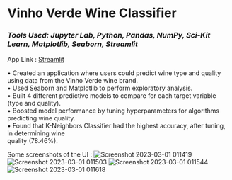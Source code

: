 # Vinho Verde Wine Classifier
### *Tools Used: Jupyter Lab, Python, Pandas, NumPy, Sci‑Kit Learn, Matplotlib, Seaborn, Streamlit*

App Link : [Streamlit](https://wine-class.streamlit.app/)

• Created an application where users could predict wine type and quality using data from the Vinho
Verde wine brand.<br>
• Used Seaborn and Matplotlib to perform exploratory analysis.<br>
• Built 4 different predictive models to compare for each target variable (type and quality).<br>
• Boosted model performance by tuning hyperparameters for algorithms predicting wine quality.<br>
• Found that K-Neighbors Classifier had the highest accuracy, after tuning, in determining wine<br>
quality (78.46%).

Some screenshots of the UI : 
![Screenshot 2023-03-01 011419](https://user-images.githubusercontent.com/103148784/222059967-ff430c21-3baf-4be6-b633-1a8dc5f88b7f.png)
![Screenshot 2023-03-01 011503](https://user-images.githubusercontent.com/103148784/222060057-543fbb56-7f4a-46c2-92a4-1c3beb455326.png)
![Screenshot 2023-03-01 011544](https://user-images.githubusercontent.com/103148784/222060105-b8098ea3-64c3-4a6a-a34f-2cae7e171e87.png)
![Screenshot 2023-03-01 011618](https://user-images.githubusercontent.com/103148784/222060140-12312b6b-aca0-4830-9517-af508ed1ccee.png)

